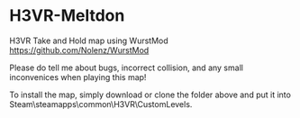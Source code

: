 # H3VR-Meltdon
H3VR Take and Hold map using WurstMod https://github.com/Nolenz/WurstMod

Please do tell me about bugs, incorrect collision, and any small inconvenices when playing this map!

To install the map, simply download or clone the folder above and put it into Steam\steamapps\common\H3VR\CustomLevels. 
